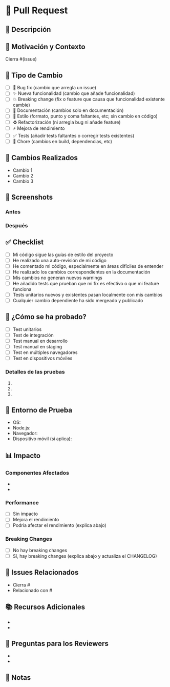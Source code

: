 # 🔄 Pull Request

## 📝 Descripción

<!-- Proporciona una descripción clara y concisa de los cambios -->

## 🎯 Motivación y Contexto

<!-- ¿Por qué es necesario este cambio? ¿Qué problema resuelve? -->

Cierra #(issue)

## 🔨 Tipo de Cambio

<!-- Marca con una X las opciones que apliquen -->

- [ ] 🐛 Bug fix (cambio que arregla un issue)
- [ ] ✨ Nueva funcionalidad (cambio que añade funcionalidad)
- [ ] 💥 Breaking change (fix o feature que causa que funcionalidad existente cambie)
- [ ] 📝 Documentación (cambios solo en documentación)
- [ ] 🎨 Estilo (formato, punto y coma faltantes, etc; sin cambio en código)
- [ ] ♻️ Refactorización (ni arregla bug ni añade feature)
- [ ] ⚡ Mejora de rendimiento
- [ ] ✅ Tests (añadir tests faltantes o corregir tests existentes)
- [ ] 🔧 Chore (cambios en build, dependencias, etc)

## 🔨 Cambios Realizados

<!-- Lista los cambios más importantes -->

- Cambio 1
- Cambio 2
- Cambio 3

## 📸 Screenshots

<!-- Si hay cambios visuales, añade screenshots de antes y después -->

### Antes
<!-- Screenshot del estado anterior -->

### Después
<!-- Screenshot del nuevo estado -->

## ✅ Checklist

<!-- Marca con X todo lo que aplique -->

- [ ] Mi código sigue las guías de estilo del proyecto
- [ ] He realizado una auto-revisión de mi código
- [ ] He comentado mi código, especialmente en áreas difíciles de entender
- [ ] He realizado los cambios correspondientes en la documentación
- [ ] Mis cambios no generan nuevos warnings
- [ ] He añadido tests que prueban que mi fix es efectivo o que mi feature funciona
- [ ] Tests unitarios nuevos y existentes pasan localmente con mis cambios
- [ ] Cualquier cambio dependiente ha sido mergeado y publicado

## 🧪 ¿Cómo se ha probado?

<!-- Describe las pruebas que realizaste para verificar tus cambios -->

- [ ] Test unitarios
- [ ] Test de integración
- [ ] Test manual en desarrollo
- [ ] Test manual en staging
- [ ] Test en múltiples navegadores
- [ ] Test en dispositivos móviles

### Detalles de las pruebas

<!-- Proporciona instrucciones para que otros puedan probar -->

1.
2.
3.

## 📱 Entorno de Prueba

- OS:
- Node.js:
- Navegador:
- Dispositivo móvil (si aplica):

## 📊 Impacto

<!-- Describe el impacto de estos cambios -->

### Componentes Afectados

<!-- Lista los módulos/componentes afectados -->

-
-

### Performance

<!-- ¿Hay impacto en el rendimiento? -->

- [ ] Sin impacto
- [ ] Mejora el rendimiento
- [ ] Podría afectar el rendimiento (explica abajo)

### Breaking Changes

<!-- ¿Hay cambios que rompen compatibilidad? -->

- [ ] No hay breaking changes
- [ ] Sí, hay breaking changes (explica abajo y actualiza el CHANGELOG)

## 🔗 Issues Relacionados

<!-- Lista los issues relacionados -->

- Cierra #
- Relacionado con #

## 📚 Recursos Adicionales

<!-- Links a documentación, PRs relacionados, etc -->

-
-

## 🤔 Preguntas para los Reviewers

<!-- ¿Hay algo específico en lo que quieres que se enfoquen los reviewers? -->

-
-

## 📝 Notas

<!-- Cualquier nota adicional para los reviewers -->
